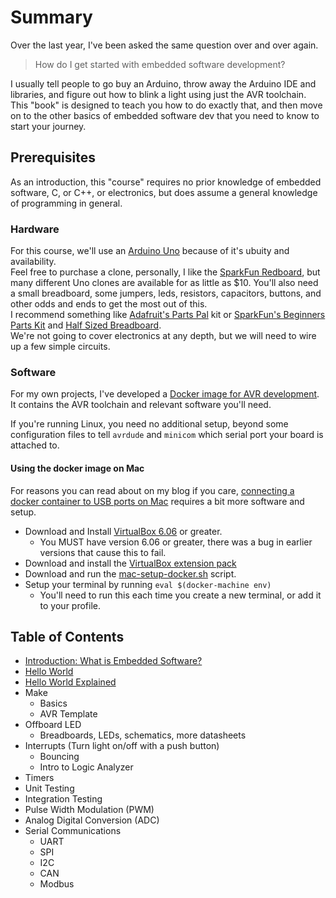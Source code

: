 # Summary

Over the last year, I've been asked the same question over and over again.

> How do I get started with embedded software development?

I usually tell people to go buy an Arduino, throw away the Arduino IDE and libraries, and figure out how to blink a light using just the AVR toolchain.  
This "book" is designed to teach you how to do exactly that, and then move on to the other basics of embedded software dev that you need to know to start your journey.

## Prerequisites

As an introduction, this "course" requires no prior knowledge of embedded software, C, or C++, or electronics, but does assume a general knowledge of programming in general.

### Hardware

For this course, we'll use an [Arduino Uno](https://store.arduino.cc/usa/arduino-uno-rev3/) because of it's ubuity and availability.  
Feel free to purchase a clone, personally, I like the [SparkFun Redboard](https://www.sparkfun.com/products/13975), but many different Uno clones are available for as little as $10.
You'll also need a small breadboard, some jumpers, leds, resistors, capacitors, buttons, and other odds and ends to get the most out of this.  
I recommend something like [Adafruit's Parts Pal](https://www.adafruit.com/product/2975) kit or [SparkFun's Beginners Parts Kit](https://www.sparkfun.com/products/13973) and [Half Sized Breadboard](https://www.sparkfun.com/products/12002).  
We're not going to cover electronics at any depth, but we will need to wire up a few simple circuits.

### Software

For my own projects, I've developed a [Docker image for AVR development](https://hub.docker.com/r/rubberduck/avr).  
It contains the AVR toolchain and relevant software you'll need.  

If you're running Linux, you need no additional setup, beyond some configuration files to tell `avrdude` and `minicom` which serial port your board is attached to.

#### Using the docker image on Mac

For reasons you can read about on my blog if you care, [connecting a docker container to USB ports on Mac](https://christopherjmcclellan.wordpress.com/2019/04/21/using-usb-with-docker-for-mac/) requires a bit more software and setup.

- Download and Install [VirtualBox 6.06](https://www.virtualbox.org/wiki/Downloads) or greater.
  - You MUST have version 6.06 or greater, there was a bug in earlier versions that cause this to fail.
- Download and install the [VirtualBox extension pack](https://download.virtualbox.org/virtualbox/6.0.6/Oracle_VM_VirtualBox_Extension_Pack-6.0.6.vbox-extpack)
- Download and run the [mac-setup-docker.sh](mac-setup-docker.sh) script.
- Setup your terminal by running `eval $(docker-machine env)`
  - You'll need to run this each time you create a new terminal, or add it to your profile.

## Table of Contents

 - [Introduction: What is Embedded Software?](./00-intro.md)
 - [Hello World](./01-hello-world.md)
 - [Hello World Explained](./02-hello-world-explained.md)
 - Make
   - Basics
   - AVR Template
 - Offboard LED
   - Breadboards, LEDs, schematics, more datasheets
 - Interrupts (Turn light on/off with a push button)
   - Bouncing
   - Intro to Logic Analyzer
 - Timers
 - Unit Testing
 - Integration Testing
 - Pulse Width Modulation (PWM)
 - Analog Digital Conversion (ADC)
 - Serial Communications
   - UART
   - SPI
   - I2C
   - CAN
   - Modbus